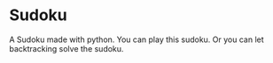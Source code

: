 # Sudoku

A Sudoku made with python. 
You can play this sudoku. Or you can let backtracking solve the sudoku.
